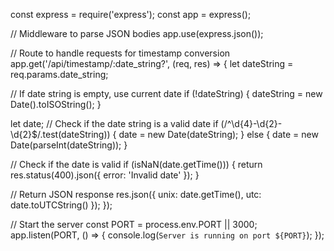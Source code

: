 const express = require('express');
const app = express();

// Middleware to parse JSON bodies
app.use(express.json());

// Route to handle requests for timestamp conversion
app.get('/api/timestamp/:date_string?', (req, res) => {
  let dateString = req.params.date_string;
  
  // If date string is empty, use current date
  if (!dateString) {
    dateString = new Date().toISOString();
  }

  let date;
  // Check if the date string is a valid date
  if (/^\d{4}-\d{2}-\d{2}$/.test(dateString)) {
    date = new Date(dateString);
  } else {
    date = new Date(parseInt(dateString));
  }

  // Check if the date is valid
  if (isNaN(date.getTime())) {
    return res.status(400).json({ error: 'Invalid date' });
  }

  // Return JSON response
  res.json({ unix: date.getTime(), utc: date.toUTCString() });
});

// Start the server
const PORT = process.env.PORT || 3000;
app.listen(PORT, () => {
  console.log(`Server is running on port ${PORT}`);
});
